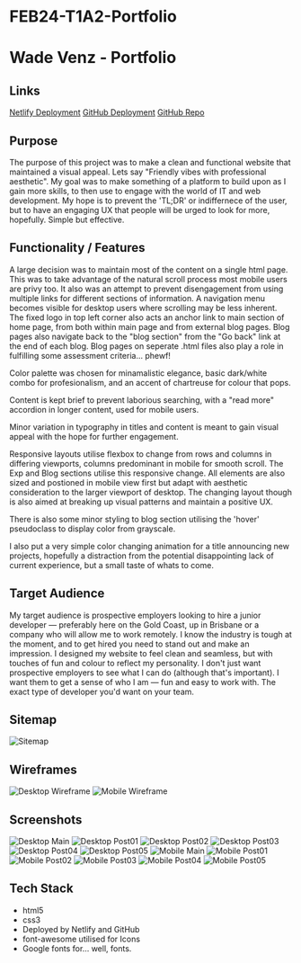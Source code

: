 # FEB24-T1A2-Portfolio

# Wade Venz - Portfolio

## Links

[Netlify Deployment](https://wv-portfolio.netlify.app/)
[GitHub Deployment](https://wadevenz.github.io/FEB24-T1A2-Portfolio/)
[GitHub Repo](https://github.com/wadevenz/FEB24-T1A2-Portfolio)

## Purpose

The purpose of this project was to make a clean and functional website that maintained a visual appeal. Lets say "Friendly vibes with professional aesthetic". My goal was to make something of a platform to build upon as I gain more skills, to then use to engage with the world of IT and web development. My hope is to prevent the 'TL;DR' or indiffernece of the user, but to have an engaging UX that people will be urged to look for more, hopefully. Simple but effective. 

## Functionality / Features

A large decision was to maintain most of the content on a single html page. This was to take advantage of the natural scroll process most mobile users are privy too. It also was an attempt to prevent disengagement from using multiple links for different sections of information. A navigation menu becomes visible for desktop users where scrolling may be less inherent. The fixed logo in top left corner also acts an anchor link to main section of home page, from both within main page and from external blog pages. Blog pages also navigate back to the "blog section" from the "Go back" link at the end of each blog. Blog pages on seperate .html files also play a role in fulfilling some assessment criteria... phewf!

Color palette was chosen for minamalistic elegance, basic dark/white combo for profesionalism, and an accent of chartreuse for colour that pops.

Content is kept brief to prevent laborious searching, with a "read more" accordion in longer content, used for mobile users.

Minor variation in typography in titles and content is meant to gain visual appeal with the hope for further engagement.

Responsive layouts utilise flexbox to change from rows and columns in differing viewports, columns predominant in mobile for smooth scroll. The Exp and Blog sections utilise this responsive change. All elements are also sized and postioned in mobile view first but adapt with aesthetic consideration to the larger viewport of desktop. The changing layout though is also aimed at breaking up visual patterns and maintain a positive UX.  

There is also some minor styling to blog section utilising the 'hover' pseudoclass to display color from grayscale. 

I also put a very simple color changing animation for a title announcing new projects, hopefully a distraction from the potential disappointing lack of current experience, but a small taste of whats to come.  


## Target Audience

My target audience is prospective employers looking to hire a junior developer — preferably here on the Gold Coast, up in Brisbane or a company who will allow me to work remotely. I know the industry is tough at the moment, and to get hired you need to stand out and make an impression. I designed my website to feel clean and seamless, but with touches of fun and colour to reflect my personality. I don't just want prospective employers to see what I can do (although that's important). I want them to get a sense of who I am — fun and easy to work with. The exact type of developer you'd want on your team.


## Sitemap

<img src="/docs/Portfolio-sitemap.drawio.png" alt="Sitemap">

## Wireframes

<img src="/docs/Wireframe-Desktop.png.png" alt="Desktop Wireframe">
<img src="/docs/Wireframe-Mobile.png.png" alt="Mobile Wireframe">

## Screenshots

<img src="/docs/Desktop-main.png" alt="Desktop Main">
<img src="/docs/Desktop-Post01.png>" alt="Desktop Post01">
<img src="/docs/Desktop-Post02.png>" alt="Desktop Post02">
<img src="/docs/Desktop-Post03.png>" alt="Desktop Post03">
<img src="/docs/Desktop-Post04.png>" alt="Desktop Post04">
<img src="/docs/Desktop-Post05.png>" alt="Desktop Post05">
<img src="/docs/Mobile-main.png" alt="Mobile Main">
<img src="/docs/Mobile-Post01.png.png" alt="Mobile Post01">
<img src="/docs/Mobile-Post02.png.png" alt="Mobile Post02">
<img src="/docs/Mobile-Post03.png.png" alt="Mobile Post03">
<img src="/docs/Mobile-Post04.png.png" alt="Mobile Post04">
<img src="/docs/Mobile-Post05.png.png" alt="Mobile Post05">

## Tech Stack

- html5
- css3
- Deployed by Netlify and GitHub
- font-awesome utilised for Icons
- Google fonts for... well, fonts.